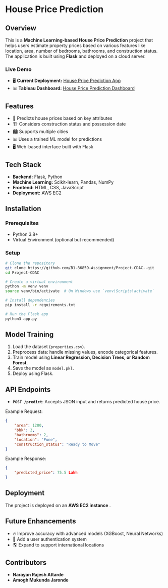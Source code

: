 # House Price Prediction


## Overview
This is a **Machine Learning-based House Price Prediction** project that helps users estimate property prices based on various features like location, area, number of bedrooms, bathrooms, and construction status. The application is built using **Flask** and deployed on a cloud server.

### Live Demo
- 🖥️ **Current Deployment:** [House Price Prediction App](http://54.172.228.38:8080)
- 📊 **Tableau Dashboard:** [House Price Prediction Dashboard](https://public.tableau.com/app/profile/narayan.attarde/viz/Dashboard_House_price_prediction/Dashboard1?publish=yes)

## Features
- 📍 Predicts house prices based on key attributes
- 🏗️ Considers construction status and possession date
- 🏙️ Supports multiple cities
- 📊 Uses a trained ML model for predictions
- 🖥️ Web-based interface built with Flask

## Tech Stack
- **Backend:** Flask, Python
- **Machine Learning:** Scikit-learn, Pandas, NumPy
- **Frontend:** HTML, CSS, JavaScript
- **Deployment:** AWS EC2

## Installation
### Prerequisites
- Python 3.8+
- Virtual Environment (optional but recommended)

### Setup
```bash
# Clone the repository
git clone https://github.com/B1-86859-Assignment/Project-CDAC-.git
cd Project-CDAC

# Create a virtual environment
python -m venv venv
source venv/bin/activate  # On Windows use `venv\Scripts\activate`

# Install dependencies
pip install -r requirements.txt

# Run the Flask app
python3 app.py
```

## Model Training
1. Load the dataset (`properties.csv`).
2. Preprocess data: handle missing values, encode categorical features.
3. Train model using **Linear Regression, Decision Trees, or Random Forest**.
4. Save the model as `model.pkl`.
5. Deploy using Flask.

## API Endpoints
- **`POST /predict`**: Accepts JSON input and returns predicted house price.

Example Request:
```json
{
    "area": 1200,
    "bhk": 3,
    "bathrooms": 2,
    "location": "Pune",
    "construction_status": "Ready to Move"
}
```

Example Response:
```json
{
    "predicted_price": 75.5 Lakh
}
```

## Deployment
The project is deployed on an **AWS EC2 instance** .

## Future Enhancements
- 🔥 Improve accuracy with advanced models (XGBoost, Neural Networks)
- 📌 Add a user authentication system
- 🌎 Expand to support international locations

## Contributors
- **Narayan Rajesh Attarde**
- **Amogh Mukunda Jaronde**


